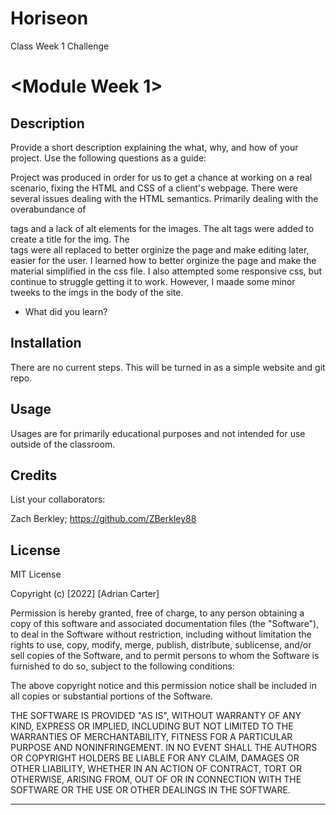 # Horiseon
Class Week 1 Challenge
# <Module Week 1>

## Description

Provide a short description explaining the what, why, and how of your project. Use the following questions as a guide:

Project was produced in order for us to get a chance at working on a real scenario, fixing the HTML and CSS of a client's webpage.
There were several issues dealing with the HTML semantics. Primarily dealing with the overabundance of <div> tags and a lack of alt elements for the images. The alt tags were added to create
a title for the img. The <div> tags were all replaced to better orginize the page and make editing later, easier for the user. I learned how to better orginize the page and make the material simplified in the css file. I also attempted some responsive css, but continue to struggle getting it to work. However, I maade some minor tweeks to the imgs in the body of the site.
- What did you learn?


## Installation

There are no current steps. This will be turned in as a simple website and git repo.

## Usage

Usages are for primarily educational purposes and not intended for use outside of the classroom.

## Credits

List your collaborators:

Zach Berkley; https://github.com/ZBerkley88


## License

MIT License

Copyright (c) [2022] [Adrian Carter]

Permission is hereby granted, free of charge, to any person obtaining a copy
of this software and associated documentation files (the "Software"), to deal
in the Software without restriction, including without limitation the rights
to use, copy, modify, merge, publish, distribute, sublicense, and/or sell
copies of the Software, and to permit persons to whom the Software is
furnished to do so, subject to the following conditions:

The above copyright notice and this permission notice shall be included in all
copies or substantial portions of the Software.

THE SOFTWARE IS PROVIDED "AS IS", WITHOUT WARRANTY OF ANY KIND, EXPRESS OR
IMPLIED, INCLUDING BUT NOT LIMITED TO THE WARRANTIES OF MERCHANTABILITY,
FITNESS FOR A PARTICULAR PURPOSE AND NONINFRINGEMENT. IN NO EVENT SHALL THE
AUTHORS OR COPYRIGHT HOLDERS BE LIABLE FOR ANY CLAIM, DAMAGES OR OTHER
LIABILITY, WHETHER IN AN ACTION OF CONTRACT, TORT OR OTHERWISE, ARISING FROM,
OUT OF OR IN CONNECTION WITH THE SOFTWARE OR THE USE OR OTHER DEALINGS IN THE
SOFTWARE.

---
